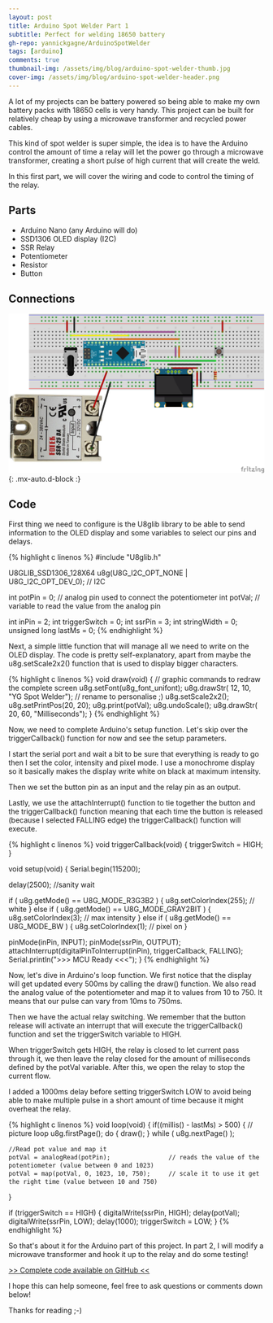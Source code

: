 ```yaml
---
layout: post
title: Arduino Spot Welder Part 1
subtitle: Perfect for welding 18650 battery
gh-repo: yannickgagne/ArduinoSpotWelder
tags: [arduino]
comments: true
thumbnail-img: /assets/img/blog/arduino-spot-welder-thumb.jpg
cover-img: /assets/img/blog/arduino-spot-welder-header.png
---
```


A lot of my projects can be battery powered so being able to make my own battery packs with 18650 cells is very handy. This project can be built for relatively cheap by using a microwave transformer and recycled power cables.

This kind of spot welder is super simple, the idea is to have the Arduino control the amount of time a relay will let the power go through a microwave transformer, creating a short pulse of high current that will create the weld.

In this first part, we will cover the wiring and code to control the timing of the relay.

## **Parts**
- Arduino Nano (any Arduino will do)
- SSD1306 OLED display (I2C)
- SSR Relay
- Potentiometer
- Resistor
- Button

## **Connections**

![Fritzing](/assets/img/blog/arduino-spot-welder-fritzing.png){: .mx-auto.d-block :}

## **Code**

First thing we need to configure is the U8glib library to be able to send information to the OLED display and some variables to select our pins and delays.

{% highlight c linenos %}
#include "U8glib.h"

U8GLIB_SSD1306_128X64 u8g(U8G_I2C_OPT_NONE | U8G_I2C_OPT_DEV_0);	// I2C

int potPin = 0;   // analog pin used to connect the potentiometer
int potVal;       // variable to read the value from the analog pin

int inPin = 2;
int triggerSwitch = 0;
int ssrPin = 3;
int stringWidth = 0;
unsigned long lastMs = 0;
{% endhighlight %}

Next, a simple little function that will manage all we need to write on the OLED display. The code is pretty self-explanatory, apart from maybe the u8g.setScale2x2() function that is used to display bigger characters.

{% highlight c linenos %}
void draw(void) {
  // graphic commands to redraw the complete screen
  u8g.setFont(u8g_font_unifont);
  u8g.drawStr( 12, 10, "YG Spot Welder"); // rename to personalise ;)
  u8g.setScale2x2();
  u8g.setPrintPos(20, 20);
  u8g.print(potVal);
  u8g.undoScale();
  u8g.drawStr( 20, 60, "Milliseconds");
}
{% endhighlight %}

Now, we need to complete Arduino's setup function. Let's skip over the triggerCallback() function for now and see the setup parameters.

I start the serial port and wait a bit to be sure that everything is ready to go then I set the color, intensity and pixel mode. I use a monochrome display so it basically makes the display write white on black at maximum intensity.

Then we set the button pin as an input and the relay pin as an output.

Lastly, we use the attachInterrupt() function to tie together the button and the triggerCallback() function meaning that each time the button is released (because I selected FALLING edge) the triggerCallback() function will execute.

{% highlight c linenos %}
void triggerCallback(void) {
  triggerSwitch = HIGH;
}

void setup(void) {
  Serial.begin(115200);

  delay(2500); //sanity wait

  if ( u8g.getMode() == U8G_MODE_R3G3B2 ) {
    u8g.setColorIndex(255);     // white
  }
  else if ( u8g.getMode() == U8G_MODE_GRAY2BIT ) {
    u8g.setColorIndex(3);         // max intensity
  }
  else if ( u8g.getMode() == U8G_MODE_BW ) {
    u8g.setColorIndex(1);         // pixel on
  }

  pinMode(inPin, INPUT);
  pinMode(ssrPin, OUTPUT);
  attachInterrupt(digitalPinToInterrupt(inPin), triggerCallback, FALLING);
  Serial.println(">>> MCU Ready <<<");
}
{% endhighlight %}

Now, let's dive in Arduino's loop function. We first notice that the display will get updated every 500ms by calling the draw() function. We also read the analog value of the potentiometer and map it to values from 10 to 750. It means that our pulse can vary from 10ms to 750ms.

Then we have the actual relay switching. We remember that the button release will activate an interrupt that will execute the triggerCallback() function and set the triggerSwitch variable to HIGH.

When triggerSwitch gets HIGH, the relay is closed to let current pass through it, we then leave the relay closed for the amount of milliseconds defined by the potVal variable. After this, we open the relay to stop the current flow.

I added a 1000ms delay before setting triggerSwitch LOW to avoid being able to make multiple pulse in a short amount of time because it might overheat the relay.

{% highlight c linenos %}
void loop(void) {
  if((millis() - lastMs) > 500) {
    // picture loop
    u8g.firstPage();
    do {
      draw();
    } while ( u8g.nextPage() );

    //Read pot value and map it
    potVal = analogRead(potPin);                // reads the value of the potentiometer (value between 0 and 1023)
    potVal = map(potVal, 0, 1023, 10, 750);     // scale it to use it get the right time (value between 10 and 750)
  }

  if (triggerSwitch == HIGH) {
    digitalWrite(ssrPin, HIGH);
    delay(potVal);
    digitalWrite(ssrPin, LOW);
    delay(1000);
    triggerSwitch = LOW;
  }
{% endhighlight %}

So that's about it for the Arduino part of this project. In part 2, I will modify a microwave transformer and hook it up to the relay and do some testing!

[>> Complete code available on GitHub <<](https://github.com/yannickgagne/ArduinoSpotWelder)

I hope this can help someone, feel free to ask questions or comments down below!

Thanks for reading ;-)